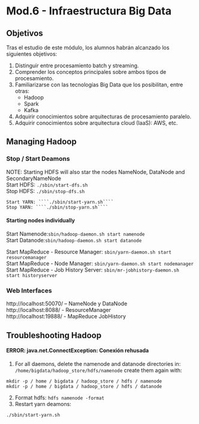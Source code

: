 # Mod.6 - Infraestructura Big Data
## Objetivos
Tras el estudio de este módulo, los alumnos habrán alcanzado los siguientes objetivos:

1. Distinguir entre procesamiento batch y streaming.  
2. Comprender los conceptos principales sobre ambos tipos de procesamiento.  
3. Familiarizarse con las tecnologías Big Data que los posibilitan, entre otras:  
    * Hadoop  
    * Spark  
    * Kafka  
4. Adquirir conocimientos sobre arquitecturas de procesamiento paralelo.  
5. Adquirir conocimientos sobre arquitectura cloud (IaaS): AWS, etc.

## Managing Hadoop
### Stop / Start Deamons
NOTE: Starting HDFS will also star the nodes NameNode, DataNode and SecondaryNameNode  
    Start HDFS: ````./sbin/start-dfs.sh````  
    Stop HDFS: ````./sbin/stop-dfs.sh````  
    
    Start YARN: ````./sbin/start-yarn.sh````  
    Stop YARN: ````./sbin/stop-yarn.sh````  
  
#### Starting nodes individually
  Start Namenode:````sbin/hadoop-daemon.sh start namenode````  
  Start Datanode:````sbin/hadoop-daemon.sh start datanode````
  
  Start MapReduce - Resource Manager: ````sbin/yarn-daemon.sh start resourcemanager````  
  Start MapReduce - Node Manager: ````sbin/yarn-daemon.sh start nodemanager````  
  Start MapReduce - Job History Server: ````sbin/mr-jobhistory-daemon.sh start historyserver````

### Web Interfaces
  http://localhost:50070/ – NameNode y DataNode  
  http://localhost:8088/ - ResourceManager  
  http://localhost:19888/ - MapReduce JobHistory

## Troubleshooting Hadoop
#### ERROR: java.net.ConnectException: Conexión rehusada
  1. For all daemons, delete the namenode and datanode directories in:
  ````/home/bigdata/hadoop_store/hdfs/namenode```` 
  create them again with:
  ````
  mkdir -p / home / bigdata / hadoop_store / hdfs / namenode
  mkdir -p / home / bigdata / hadoop_store / hdfs / datanode
  ````
  2. Format hdfs: ````hdfs namenode -format````
  3. Restart yarn deamons: 
  ````
  ./sbin/start-yarn.sh
  ````

